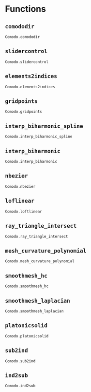 # Functions

## `comododir`
```@docs
Comodo.comododir
```

## `slidercontrol`
```@docs
Comodo.slidercontrol
```

## `elements2indices`
```@docs
Comodo.elements2indices
```

## `gridpoints`
```@docs
Comodo.gridpoints
```

## `interp_biharmonic_spline`
```@docs
Comodo.interp_biharmonic_spline
```

## `interp_biharmonic`
```@docs
Comodo.interp_biharmonic
```

## `nbezier`
```@docs
Comodo.nbezier
```

## `loflinear`
```@docs
Comodo.loftlinear
```

## `ray_triangle_intersect`
```@docs
Comodo.ray_triangle_intersect
```

## `mesh_curvature_polynomial`
```@docs 
Comodo.mesh_curvature_polynomial
```

## `smoothmesh_hc`
```@docs 
Comodo.smoothmesh_hc
```

## `smoothmesh_laplacian`
```@docs
Comodo.smoothmesh_laplacian
```

## `platonicsolid`
```@docs 
Comodo.platonicsolid
```

## `sub2ind`
```@docs
Comodo.sub2ind
```

## `ind2sub`
```@docs
Comodo.ind2sub
```

